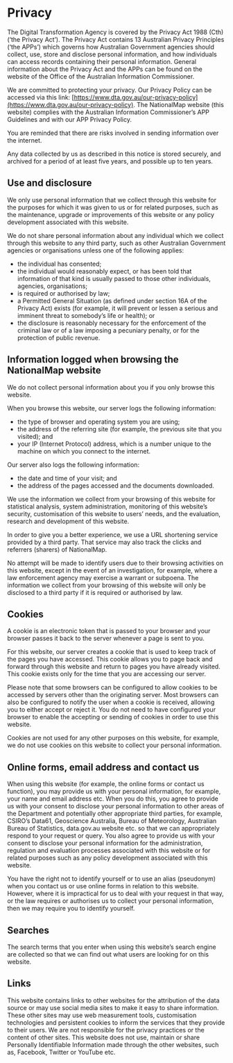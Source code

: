 # Privacy

The Digital Transformation Agency is covered by the Privacy Act 1988 (Cth) (‘the Privacy Act’). The Privacy Act contains 13 Australian Privacy Principles (‘the APPs’) which governs how Australian Government agencies should collect, use, store and disclose personal information, and how individuals can access records containing their personal information. General information about the Privacy Act and the APPs can be found on the website of the Office of the Australian Information Commissioner.

We are committed to protecting your privacy. Our Privacy Policy can be accessed via this link: [https://www.dta.gov.au/our-privacy-policy](https://www.dta.gov.au/our-privacy-policy). The NationalMap website (this website) complies with the Australian Information Commissioner’s APP Guidelines and with our APP Privacy Policy.

You are reminded that there are risks involved in sending information over the internet.

Any data collected by us as described in this notice is stored securely, and archived for a period of at least five years, and possible up to ten years.

## Use and disclosure

We only use personal information that we collect through this website for the purposes for which it was given to us or for related purposes, such as the maintenance, upgrade or improvements of this website or any policy development associated with this website.

We do not share personal information about any individual which we collect through this website to any third party, such as other Australian Government agencies or organisations unless one of the following applies:

* the individual has consented;
* the individual would reasonably expect, or has been told that information of that kind is usually passed to those other individuals, agencies, organisations;
* is required or authorised by law;
* a Permitted General Situation (as defined under section 16A of the Privacy Act) exists (for example, it will prevent or lessen a serious and imminent threat to somebody’s life or health); or
* the disclosure is reasonably necessary for the enforcement of the criminal law or of a law imposing a pecuniary penalty, or for the protection of public revenue.

## Information logged when browsing the NationalMap website

We do not collect personal information about you if you only browse this website.

When you browse this website, our server logs the following information:

* the type of browser and operating system you are using;
* the address of the referring site (for example, the previous site that you visited); and
* your IP (Internet Protocol) address, which is a number unique to the machine on which you connect to the internet.

Our server also logs the following information:

* the date and time of your visit; and
* the address of the pages accessed and the documents downloaded.

We use the information we collect from your browsing of this website for statistical analysis, system administration, monitoring of this website’s security, customisation of this website to users’ needs, and the evaluation, research and development of this website.

In order to give you a better experience, we use a URL shortening service provided by a third party. That service may also track the clicks and referrers (sharers) of NationalMap.

No attempt will be made to identify users due to their browsing activities on this website, except in the event of an investigation, for example, where a law enforcement agency may exercise a warrant or subpoena. The information we collect from your browsing of this website will only be disclosed to a third party if it is required or authorised by law.

## Cookies

A cookie is an electronic token that is passed to your browser and your browser passes it back to the server whenever a page is sent to you.

For this website, our server creates a cookie that is used to keep track of the pages you have accessed. This cookie allows you to page back and forward through this website and return to pages you have already visited. This cookie exists only for the time that you are accessing our server.

Please note that some browsers can be configured to allow cookies to be accessed by servers other than the originating server. Most browsers can also be configured to notify the user when a cookie is received, allowing you to either accept or reject it. You do not need to have configured your browser to enable the accepting or sending of cookies in order to use this website.

Cookies are not used for any other purposes on this website, for example, we do not use cookies on this website to collect your personal information.

## Online forms, email address and contact us

When using this website (for example, the online forms or contact us function), you may provide us with your personal information, for example, your name and email address etc. When you do this, you agree to provide us with your consent to disclose your personal information to other areas of the Department and potentially other appropriate third parties, for example, CSIRO’s Data61, Geoscience Australia, Bureau of Meteorology, Australian Bureau of Statistics, data.gov.au website etc. so that we can appropriately respond to your request or query. You also agree to provide us with your consent to disclose your personal information for the administration, regulation and evaluation processes associated with this website or for related purposes such as any policy development associated with this website.

You have the right not to identify yourself or to use an alias (pseudonym) when you contact us or use online forms in relation to this website. However, where it is impractical for us to deal with your request in that way, or the law requires or authorises us to collect your personal information, then we may require you to identify yourself.

## Searches

The search terms that you enter when using this website’s search engine are collected so that we can find out what users are looking for on this website.

## Links

This website contains links to other websites for the attribution of the data source or may use social media sites to make it easy to share information. These other sites may use web measurement tools, customisation technologies and persistent cookies to inform the services that they provide to their users. We are not responsible for the privacy practices or the content of other sites. This website does not use, maintain or share Personally Identifiable Information made through the other websites, such as, Facebook, Twitter or YouTube etc.
